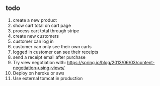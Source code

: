 todo
----

1. create a new product
2. show cart total on cart page
3. process cart total through stripe
4. create new customers
5. customer can log in
6. customer can only see their own carts
7. logged in customer can see their receipts
8. send a receipt email after purchase
9. Try view negotiation with: https://spring.io/blog/2013/06/03/content-negotiation-using-views/
10. Deploy on heroku or aws
11. Use external tomcat in production

